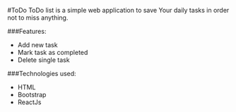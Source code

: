 #ToDo
ToDo list is a simple web application to save Your daily tasks in order not to miss anything.

###Features:

- Add new task
- Mark task as completed
- Delete single task

###Technologies used:

- HTML
- Bootstrap
- ReactJs